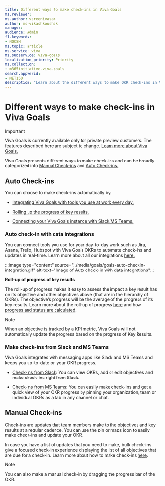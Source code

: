 ```yaml
---
title: Different ways to make check-ins in Viva Goals
ms.reviewer: 
ms.author: vsreenivasan
author: ms-vikashkoushik
manager: 
audience: Admin
f1.keywords:
- NOCSH
ms.topic: article
ms.service: viva
ms.subservice: viva-goals
localization_priority: Priority
ms.collection:  
- m365initiative-viva-goals  
search.appverid:
- MET150
description: "Learn about the different ways to make OKR check-ins in Viva Goals"
---
```


# Different ways to make check-ins in Viva Goals

> [!IMPORTANT] 
> Viva Goals is currently available only for private preview customers. The features described here are subject to change. [Learn more about Viva Goals.](https://go.microsoft.com/fwlink/?linkid=2189933) 

Viva Goals presents different ways to make check-ins and can be broadly categorized into [Manual Check-ins](https://help.ally.io/en/articles/5085046-different-ways-to-make-check-ins-in-ally-io#h_5b6500b86f) and [Auto Check-ins.](https://help.ally.io/en/articles/5085046-different-ways-to-make-check-ins-in-ally-io#h_1611d2c20a)

## Auto Check-ins

You can choose to make check-ins automatically by:

- [Integrating Viva Goals with tools you use at work every day.](https://help.ally.io/en/articles/5085046-different-ways-to-make-check-ins-in-ally-io#h_bc08789eda)

- [Rolling up the progress of key results.](https://help.ally.io/en/articles/5085046-different-ways-to-make-check-ins-in-ally-io#h_e046ade70b)

- [Connecting your Viva Goals instance with Slack/MS Teams.](https://help.ally.io/en/articles/5085046-different-ways-to-make-check-ins-in-ally-io#h_3449d8b723) 

### Auto check-in with data integrations

You can connect tools you use for your day-to-day work such as Jira, Asana, Trello, Hubspot with Viva Goals OKRs to automate check-ins and updates in real-time. Learn more about all our integrations [here.](https://help.ally.io/en/collections/30526-integrations) 

:::image type="content" source="../media/goals/goals-auto-checkin-integration.gif" alt-text="Image of Auto check-in with data integrations":::

**Roll-up of progress of key results**

The roll-up of progress makes it easy to assess the impact a key result has on its objective and other objectives above (that are in the hierarchy of OKRs). The objective’s progress will be the average of the progress of its key results. Learn more about the roll-up of progress [here](https://help.ally.io/en/articles/1931651-roll-up-of-progress-of-key-results) and how [progress and status are calculated](https://help.ally.io/en/articles/3065807-how-are-progress-and-status-calculated). 

> [!NOTE]
> When an objective is tracked by a KPI metric, Viva Goals will not automatically update the progress based on the progress of Key Results.

### Make check-ins from Slack and MS Teams

Viva Goals integrates with messaging apps like Slack and MS Teams and keeps you up-to-date on your OKR progress. 

- [Check-ins from Slack](https://help.ally.io/en/articles/2204706-slack-integration): You can view OKRs, add or edit objectives and make check-ins right from Slack. 

- [Check-ins from MS Teams](https://help.ally.io/en/articles/3727801-microsoft-teams-integration): You can easily make check-ins and get a quick view of your OKR progress by pinning your organization, team or individual OKRs as a tab in any channel or chat. 

## Manual Check-ins

Check-ins are updates that team members make to the objectives and key results at a regular cadence. You can use the pin or maps icon to easily make check-ins and update your OKR. 

In case you have a list of updates that you need to make, bulk check-ins give a focused check-in experience displaying the list of all objectives that are due for a check-in. Learn more about how to make check-ins [here](https://help.ally.io/en/articles/2107055-check-ins-and-feedback).

> [!NOTE]
> You can also make a manual check-in by dragging the progress bar of the OKR. 